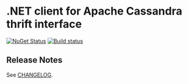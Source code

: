 # .NET client for Apache Cassandra thrift interface

[![NuGet Status](https://img.shields.io/nuget/v/SkbKontur.Cassandra.ThriftClient.svg)](https://www.nuget.org/packages/SkbKontur.Cassandra.ThriftClient/)
[![Build status](https://ci.appveyor.com/api/projects/status/7vnxi4iajwmgkjm0?svg=true)](https://ci.appveyor.com/project/skbkontur/cassandra-thrift-client)

## Release Notes

See [CHANGELOG](CHANGELOG.md).
